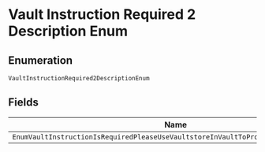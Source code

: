 
# Vault Instruction Required 2 Description Enum

## Enumeration

`VaultInstructionRequired2DescriptionEnum`

## Fields

| Name |
|  --- |
| `EnumVaultInstructionIsRequiredPleaseUseVaultstoreInVaultToProvideVaultInstruction` |

